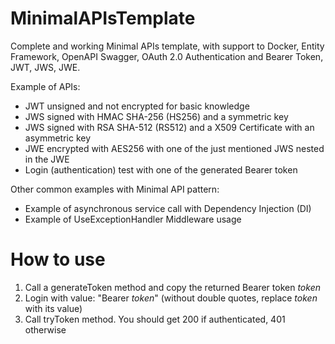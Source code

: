 # MinimalAPIsTemplate
Complete and working Minimal APIs template, with support to Docker, Entity Framework, OpenAPI Swagger, OAuth 2.0 Authentication and Bearer Token, JWT, JWS, JWE.  
  
Example of APIs:  
- JWT unsigned and not encrypted for basic knowledge  
- JWS signed with HMAC SHA-256 (HS256) and a symmetric key  
- JWS signed with RSA SHA-512 (RS512) and a X509 Certificate with an asymmetric key 
- JWE encrypted with AES256 with one of the just mentioned JWS nested in the JWE  
- Login (authentication) test with one of the generated Bearer token  

Other common examples with Minimal API pattern: 
- Example of asynchronous service call with Dependency Injection (DI)  
- Example of UseExceptionHandler Middleware usage  

# How to use
1. Call a generateToken method and copy the returned Bearer token *token*
2. Login with value: "Bearer *token*" (without double quotes, replace *token* with its value)
3. Call tryToken method. You should get 200 if authenticated, 401 otherwise
